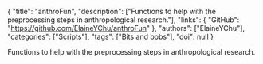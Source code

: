 {
  "title": "anthroFun",
  "description": ["Functions to help with the preprocessing steps in anthropological research."],
  "links": {
    "GitHub": "https://github.com/ElaineYChu/anthroFun"
  },
  "authors": ["ElaineYChu"],
  "categories": ["Scripts"],
  "tags": ["Bits and bobs"],
  "doi": null
}

<!-- Generated by csv2md.R – do not edit by hand -->

Functions to help with the preprocessing steps in anthropological research.